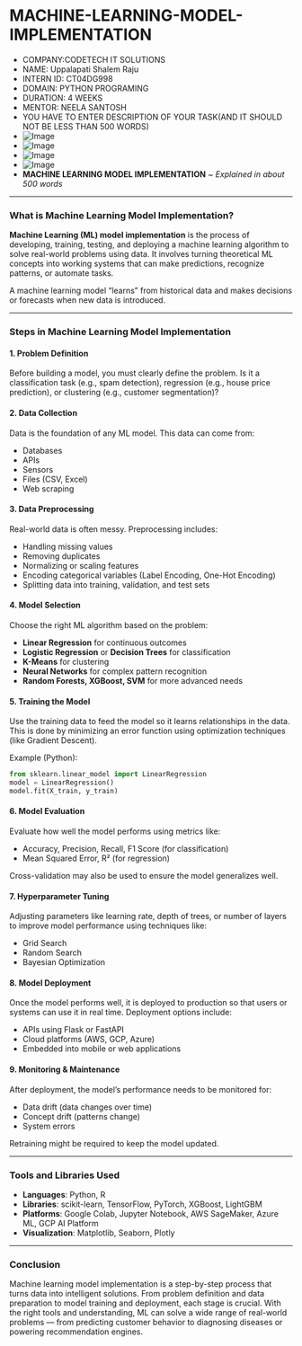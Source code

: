 # MACHINE-LEARNING-MODEL-IMPLEMENTATION 
* COMPANY:CODETECH IT SOLUTIONS
* NAME: Uppalapati Shalem Raju
* INTERN ID: CT04DG998
* DOMAIN: PYTHON PROGRAMING
* DURATION: 4 WEEKS
* MENTOR: NEELA SANTOSH
* YOU HAVE TO ENTER DESCRIPTION OF YOUR TASK(AND IT SHOULD NOT BE LESS THAN 500 WORDS)
* ![Image](https://github.com/user-attachments/assets/427fda27-246a-4118-8dc4-ed09d2be67c3)
* ![Image](https://github.com/user-attachments/assets/ad7abf21-cc6d-4d8f-a288-474a81ead584)
* ![Image](https://github.com/user-attachments/assets/bd90f95a-f97d-4610-a582-60510238e004)
* ![Image](https://github.com/user-attachments/assets/55d22a5e-e66d-4051-8cf8-c9f124b2dba2)
* **MACHINE LEARNING MODEL IMPLEMENTATION**
*\~ Explained in about 500 words*

---

### What is Machine Learning Model Implementation?

**Machine Learning (ML) model implementation** is the process of developing, training, testing, and deploying a machine learning algorithm to solve real-world problems using data. It involves turning theoretical ML concepts into working systems that can make predictions, recognize patterns, or automate tasks.

A machine learning model “learns” from historical data and makes decisions or forecasts when new data is introduced.

---

### Steps in Machine Learning Model Implementation

#### 1. **Problem Definition**

Before building a model, you must clearly define the problem. Is it a classification task (e.g., spam detection), regression (e.g., house price prediction), or clustering (e.g., customer segmentation)?

#### 2. **Data Collection**

Data is the foundation of any ML model. This data can come from:

* Databases
* APIs
* Sensors
* Files (CSV, Excel)
* Web scraping

#### 3. **Data Preprocessing**

Real-world data is often messy. Preprocessing includes:

* Handling missing values
* Removing duplicates
* Normalizing or scaling features
* Encoding categorical variables (Label Encoding, One-Hot Encoding)
* Splitting data into training, validation, and test sets

#### 4. **Model Selection**

Choose the right ML algorithm based on the problem:

* **Linear Regression** for continuous outcomes
* **Logistic Regression** or **Decision Trees** for classification
* **K-Means** for clustering
* **Neural Networks** for complex pattern recognition
* **Random Forests, XGBoost, SVM** for more advanced needs

#### 5. **Training the Model**

Use the training data to feed the model so it learns relationships in the data. This is done by minimizing an error function using optimization techniques (like Gradient Descent).

Example (Python):

```python
from sklearn.linear_model import LinearRegression
model = LinearRegression()
model.fit(X_train, y_train)
```

#### 6. **Model Evaluation**

Evaluate how well the model performs using metrics like:

* Accuracy, Precision, Recall, F1 Score (for classification)
* Mean Squared Error, R² (for regression)

Cross-validation may also be used to ensure the model generalizes well.

#### 7. **Hyperparameter Tuning**

Adjusting parameters like learning rate, depth of trees, or number of layers to improve model performance using techniques like:

* Grid Search
* Random Search
* Bayesian Optimization

#### 8. **Model Deployment**

Once the model performs well, it is deployed to production so that users or systems can use it in real time. Deployment options include:

* APIs using Flask or FastAPI
* Cloud platforms (AWS, GCP, Azure)
* Embedded into mobile or web applications

#### 9. **Monitoring & Maintenance**

After deployment, the model’s performance needs to be monitored for:

* Data drift (data changes over time)
* Concept drift (patterns change)
* System errors

Retraining might be required to keep the model updated.

---

### Tools and Libraries Used

* **Languages**: Python, R
* **Libraries**: scikit-learn, TensorFlow, PyTorch, XGBoost, LightGBM
* **Platforms**: Google Colab, Jupyter Notebook, AWS SageMaker, Azure ML, GCP AI Platform
* **Visualization**: Matplotlib, Seaborn, Plotly

---

### Conclusion

Machine learning model implementation is a step-by-step process that turns data into intelligent solutions. From problem definition and data preparation to model training and deployment, each stage is crucial. With the right tools and understanding, ML can solve a wide range of real-world problems — from predicting customer behavior to diagnosing diseases or powering recommendation engines.



